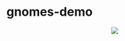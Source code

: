# gnomes-demo
<p align="center">
<img src="https://cloud.githubusercontent.com/assets/803893/8378310/5e7474de-1be6-11e5-816c-0b7abf8d384f.png"/>
</p>


